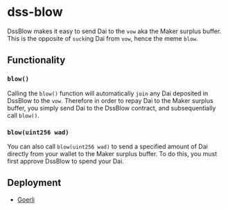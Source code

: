 # dss-blow
DssBlow makes it easy to send Dai to the `vow` aka the Maker surplus buffer. This is the opposite of `suck`ing Dai from `vow`, hence the meme `blow`.

## Functionality

### `blow()`
Calling the `blow()` function will automatically `join` any Dai deposited in DssBlow to the `vow`.
Therefore in order to repay Dai to the Maker surplus buffer, you simply send Dai to the DssBlow contract, and subsequentially call `blow()`.

### `blow(uint256 wad)`
You can also call `blow(uint256 wad)` to send a specified amount of Dai directly from your wallet to the Maker surplus buffer. To do this, you must first approve DssBlow to spend your Dai.

## Deployment

- [Goerli](https://goerli.etherscan.io/address/0x5db4d1be83ee0dac45e0cc2e5565a19d9c428daf#code)
